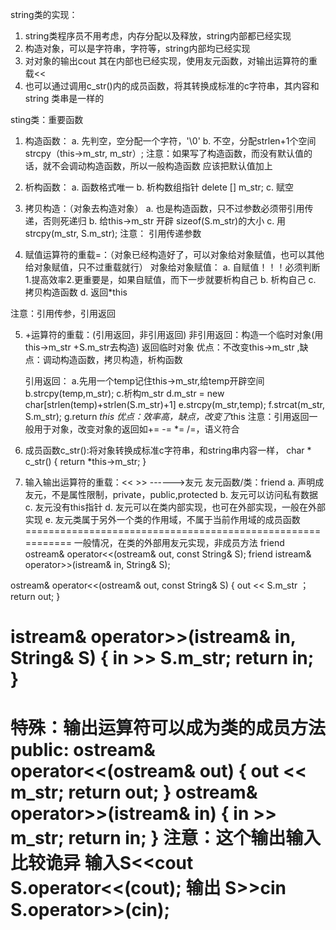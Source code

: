 string类的实现：
1. string类程序员不用考虑，内存分配以及释放，string内部都已经实现
2. 构造对象，可以是字符串，字符等，string内部均已经实现
3. 对对象的输出cout 其在内部也已经实现，使用友元函数，对输出运算符的重载<<
4. 也可以通过调用c_str()内的成员函数，将其转换成标准的c字符串，其内容和string
   类串是一样的

sting类：重要函数
1. 构造函数：
  a. 先判空，空分配一个字符，'\0'
  b. 不空，分配strlen+1个空间 strcpy（this->m_str, m_str）;
  注意：如果写了构造函数，而没有默认值的话，就不会调动构造函数，所以一般构造函数
        应该把默认值加上

2. 析构函数：
  a. 函数格式唯一
  b. 析构数组指针   delete [] m_str;
  c. 赋空

3. 拷贝构造：（对象去构造对象）
  a. 也是构造函数，只不过参数必须带引用传递，否则死递归
  b. 给this->m_str 开辟 sizeof(S.m_str)的大小
  c. 用strcpy(m_str, S.m_str);
  注意： 引用传递参数

4. 赋值运算符的重载=：（对象已经构造好了，可以对象给对象赋值，也可以其他给对象赋值，只不过重载就行）
  对象给对象赋值：
  a. 自赋值！！！必须判断1.提高效率2.更重要是，如果自赋值，而下一步就要析构自己
  b. 析构自己
  c. 拷贝构造函数
  d. 返回*this

  注意：引用传参，引用返回

5. +运算符的重载：(引用返回，非引用返回)
    非引用返回：构造一个临时对象(用this->m_str +S.m_str去构造)
    返回临时对象
    优点：不改变this->m_str ,缺点：调动构造函数，拷贝构造，析构函数

    引用返回：
    a.先用一个temp记住this->m_str,给temp开辟空间
    b.strcpy(temp,m_str);
    c.析构m_str
    d.m_str = new char[strlen(temp)+strlen(S.m_str)+1]
    e.strcpy(m_str,temp);
    f.strcat(m_str, S.m_str);
    g.return *this
    优点：效率高，缺点，改变了*this
    注意：引用返回一般用于对象，改变对象的返回如+=  -=  *=  /=，语义符合

6. 成员函数c_str():将对象转换成标准c字符串，和string串内容一样，
    char * c_str()
    {
        return *this->m_str;
    }

7. 输入输出运算符的重载：<<  >>  ------>友元
   友元函数/类：friend
   a. 声明成友元，不是属性限制，private，public,protected
   b. 友元可以访问私有数据
   c. 友元没有this指针
   d. 友元可以在类内部实现，也可在外部实现，一般在外部实现
   e. 友元类属于另外一个类的作用域，不属于当前作用域的成员函数
===========================================================
一般情况，在类的外部用友元实现，非成员方法
friend ostream& operator<<(ostream& out, const String& S);
friend istream& operator>>(istream& in, String& S);

ostream& operator<<(ostream& out, const String& S)
{
    out << S.m_str ；
    return out;
}

istream& operator>>(istream& in, String& S) 
{
    in >> S.m_str;
    return in;
}
======================================================
特殊：输出运算符可以成为类的成员方法
public:
    ostream& operator<<(ostream& out)
    {
        out << m_str;
        return out;
    }
    ostream& operator>>(istream& in)
    {
        in >> m_str;
        return in;
    }
注意：这个输出输入比较诡异 
输入S<<cout    S.operator<<(cout);
输出 S>>cin    S.operator>>(cin);
=======================================================




